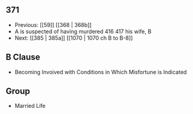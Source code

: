 ## 371
- Previous: [[59]] [[368 | 368b]] 
- A is suspected of having murdered 416 417 his wife, B
- Next: [[385 | 385a]] [[1070 | 1070 ch B to B-8]] 

## B Clause
- Becoming Invoived with Conditions in Which Misfortune is Indicated

## Group
- Married Life

